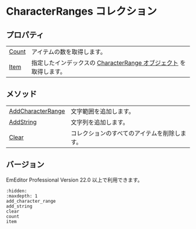 # CharacterRanges コレクション

## プロパティ

|     |     |
| --- | --- |
| [Count](count) | アイテムの数を取得します。 |
| [Item](item) | 指定したインデックスの [CharacterRange オブジェクト](../character_range/index) を取得します。 |

## メソッド

|     |     |
| --- | --- |
| [AddCharacterRange](add_character_range) | 文字範囲を追加します。 |
| [AddString](add_string) | 文字列を追加します。 |
| [Clear](clear) | コレクションのすべてのアイテムを削除します。 |

## バージョン

EmEditor Professional Version 22.0 以上で利用できます。


```{toctree}
:hidden:
:maxdepth: 1
add_character_range
add_string
clear
count
item
```
